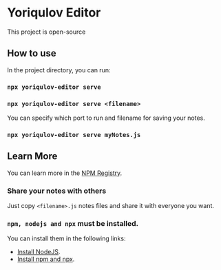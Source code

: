 # Yoriqulov Editor 

This project is open-source

## How to use

In the project directory, you can run:

### `npx yoriqulov-editor serve`

### `npx yoriqulov-editor serve <filename>`

You can specify which port to run and filename
for saving your notes.

### `npx yoriqulov-editor serve myNotes.js`

## Learn More

You can learn more in the [NPM Registry](https://www.npmjs.com/package/yoriqulov-editor).

### Share your notes with others

Just copy `<filename>.js` notes files and share 
it with everyone you want.

### `npm, nodejs and npx` must be installed.

You can install them in the following links:
 - [Install NodeJS](https://nodejs.org/en/).
 - [Install npm and npx](https://docs.npmjs.com/downloading-and-installing-node-js-and-npm).
